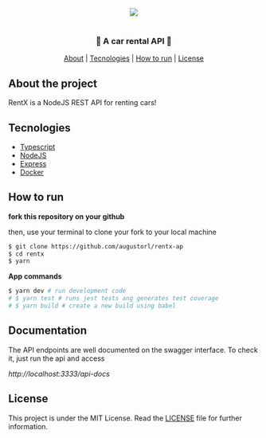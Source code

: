 <div align=center><img src="https://i.imgur.com/oUAKMC5.png" /></div>
<br/>
<h3 align=center>🚙 A car rental API 🚙</h3>

<div align=center>
<a href="#About-the-project">About</a> |
<a href="#Tecnologies">Tecnologies</a> |
<a href="#How-to-run">How to run</a> |
<a href="#License">License</a>
</div>

## About the project

RentX is a NodeJS REST API for renting cars!

## Tecnologies

- [Typescript](https://www.typescriptlang.org/)
- [NodeJS](https://www.nodejs.org)
- [Express](https://github.com/expressjs/express)
- [Docker](https://www.docker.com/)

## How to run

**fork this repository on your github**

then, use your terminal to clone your fork to your local machine

```bash
$ git clone https://github.com/augustorl/rentx-ap
$ cd rentx
$ yarn
```

**App commands**
```bash
$ yarn dev # run development code
# $ yarn test # runs jest tests ang generates test coverage
# $ yarn build # create a new build using babel
```

## Documentation

The API endpoints are well documented on the swagger interface. To check it, just run the api and access 

*http://localhost:3333/api-docs*

## License

This project is under the MIT License. Read the [LICENSE](LICENSE) file for further information.
